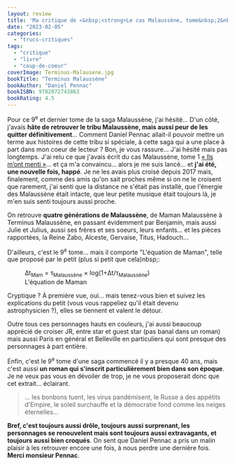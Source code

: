 ```yaml
---
layout: review
title: 'Ma critique de «&nbsp;<strong>Le cas Malaussène, tome&nbsp;2&nbsp;: Terminus Malaussène</strong>&nbsp;» de <em>Daniel Pennac</em>'
date: "2023-02-05"
categories: 
  - "trucs-critiques"
tags: 
  - "critique"
  - "livre"
  - "coup-de-coeur"
coverImage: Terminus-Malausene.jpg
bookTitle: "Terminus Malaussène"
bookAuthor: "Daniel Pennac"
bookISBN: 9782072743863  
bookRating: 4.5
---
```


Pour ce 9<sup>e</sup> et dernier tome de la saga Malaussène, j'ai hésité... D'un côté, j'avais <strong>hâte de retrouver le tribu Malaussène, mais aussi peur de les quitter définitivement</strong>... Comment Daniel Pennac allait-il pouvoir mettre un terme aux histoires de cette tribu si spéciale, à cette saga qui a une place à part dans mon coeur de lecteur&nbsp;? Bon, je vous rassure... J'ai hésité mais pas longtemps. J'ai relu ce que j'avais écrit du cas Malaussène, tome 1 <a href="/2017/01/ma-critique-de-le-cas-malaussene-tome-1-ils-mont-menti-de-daniel-pennac/
">«&nbsp;Ils m’ont menti&nbsp;»</a>... et ça m'a convaincu... alors je me suis lancé... et <strong>j'ai été, une nouvelle fois, happé</strong>. Je ne les avais plus croisé depuis 2017 mais, finalement, comme des amis qu'on sait proches même si on ne le croisent que rarement, j'ai senti que la distance ne s'était pas installé, que l'énergie des Malaussène était intacte, que leur petite musique était toujours là, je m'en suis senti toujours aussi proche.

On retrouve <strong>quatre générations de Malaussène</strong>, de Maman Malaussène à Terminus Malaussène, en passant évidemment par Benjamin, mais aussi Julie et Julius, aussi ses frères et ses soeurs, leurs enfants... et les pièces rapportées, la Reine Zabo, Alceste, Gervaise, Titus, Hadouch... 

D'ailleurs, c'est le 9<sup>e</sup>&nbsp;tome... mais il comporte "L'équation de Maman", telle que proposé par le petit (plus si petit que cela)nbsp;:

<figure class="center">
  <div>Δt<sub>Mam</sub> = τ<sub>Malaussène</sub> × log(1+Δt/τ<sub>Malaussène</sub>)</div>
  <figcaption>L'équation de Maman</figcaption>
</figure>

Cryptique&nbsp;? À première vue, oui... mais tenez-vous bien et suivez les explications du petit (vous vous rappeliez qu'il était devenu astrophysicien&nbsp;?), elles se tiennent et valent le détour.

Outre tous ces personnages hauts en couleurs, j'ai aussi beaucoup apprécié de croiser <abbr>JR</abbr>, entre star et  guest star (pas banal dans un roman) mais aussi Paris en général et Belleville en particuliers qui sont presque des personnages à part entière.

Enfin, c'est le 9<sup>e</sup>&nbsp;tome d'une saga commencé il y a presque 40&nbsp;ans, mais c'est aussi <strong>un roman qui s'inscrit particulièrement bien dans son époque</strong>. Je ne veux pas vous en dévoiler de trop, je ne vous proposerait donc que cet extrait... éclairant.

<blockquote class="citation">
  <div><p>... les bonbons tuent, les virus pandémisent, le Russe a des appétits d'Empire, le soleil surchauffe et la démocratie fond comme les neiges éternelles...</p></div>
</blockquote>

<strong>Bref, c'est toujours aussi drôle, toujours aussi surprenant, les personnages se renouvelent mais sont toujours aussi extravagants, et toujours aussi bien croqués</strong>. On sent que Daniel Pennac a pris un malin plaisir à les  retrouver encore une fois, à nous perdre une dernière fois. <strong>Merci monsieur Pennac</strong>.
